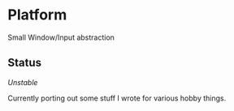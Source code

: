 # Platform

Small Window/Input abstraction

## Status

_Unstable_

Currently porting out some stuff I wrote for various hobby things.
